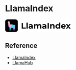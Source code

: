 #  LlamaIndex

![alt text](image-51.png)


## Reference

- [LlamaIndex](https://www.llamaindex.ai/)
- [LlamaHub](https://llamahub.ai/)